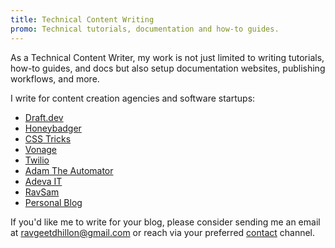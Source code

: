 ```yaml
---
title: Technical Content Writing
promo: Technical tutorials, documentation and how-to guides.
---
```


As a Technical Content Writer, my work is not just limited to writing tutorials, how-to guides, and docs but also setup documentation websites, publishing workflows, and more.

I write for content creation agencies and software startups:

- [Draft.dev](https://draft.dev)
- [Honeybadger](https://honeybadger.io)
- [CSS Tricks](https://css-tricks.com/author/ravgeetdhillon)
- [Vonage](https://learn.vonage.com/authors/ravgeet-dhillon/)
- [Twilio](https://www.twilio.com/blog/author/ravgeet_dhillon)
- [Adam The Automator](https://adamtheautomator.com/author/ravgeet-dhillon/)
- [Adeva IT](https://adevait.com/author/ravgeet-dhillon)
- [RavSam](https://www.ravsam.in/blog/)
- [Personal Blog](https://www.ravgeet.in/blog)
<!-- - Strapi
- CircleCI
- Yext
- Airplane -->

If you'd like me to write for your blog, please consider sending me an email at [ravgeetdhillon@gmail.com](mailto:ravgeetdhillon@gmail.com) or reach via your preferred [contact](/contact) channel.
